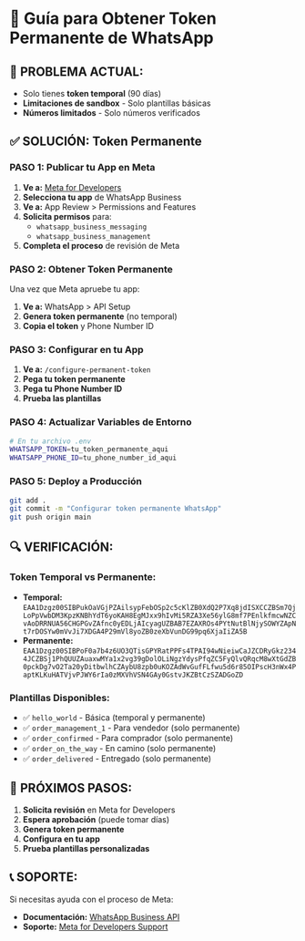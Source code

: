 # 🔧 Guía para Obtener Token Permanente de WhatsApp

## 🎯 **PROBLEMA ACTUAL:**
- Solo tienes **token temporal** (90 días)
- **Limitaciones de sandbox** - Solo plantillas básicas
- **Números limitados** - Solo números verificados

## ✅ **SOLUCIÓN: Token Permanente**

### **PASO 1: Publicar tu App en Meta**

1. **Ve a:** [Meta for Developers](https://developers.facebook.com/)
2. **Selecciona tu app** de WhatsApp Business
3. **Ve a:** App Review > Permissions and Features
4. **Solicita permisos** para:
   - `whatsapp_business_messaging`
   - `whatsapp_business_management`
5. **Completa el proceso** de revisión de Meta

### **PASO 2: Obtener Token Permanente**

Una vez que Meta apruebe tu app:
1. **Ve a:** WhatsApp > API Setup
2. **Genera token permanente** (no temporal)
3. **Copia el token** y Phone Number ID

### **PASO 3: Configurar en tu App**

1. **Ve a:** `/configure-permanent-token`
2. **Pega tu token permanente**
3. **Pega tu Phone Number ID**
4. **Prueba las plantillas**

### **PASO 4: Actualizar Variables de Entorno**

```bash
# En tu archivo .env
WHATSAPP_TOKEN=tu_token_permanente_aqui
WHATSAPP_PHONE_ID=tu_phone_number_id_aqui
```

### **PASO 5: Deploy a Producción**

```bash
git add .
git commit -m "Configurar token permanente WhatsApp"
git push origin main
```

## 🔍 **VERIFICACIÓN:**

### **Token Temporal vs Permanente:**
- **Temporal:** `EAA1Dzgz00SIBPukOaVGjPZAilsypFebOSp2c5cKlZB0XdQ2P7Xq8jdISXCCZBSm7QjLoPpVwbDM3KpzKNBhYdT6yoKAH8EgMJxx9hIvMi5RZA3Xe56ylG8mf7PEnlkfmcwNZCvAoDRRNUA56CHGPGvZAfnc0yEDLjAIcyagUZBAB7EZAXROs4PYtNutBlNjySOWYZApNt7rDOSYw0mVvJi7XDGA4P29mVl8yoZB0zeXbVunDG99pq6XjaIiZA5B`
- **Permanente:** `EAA1Dzgz00SIBPoF0a7b4z6UO3QTisGPYRatPPFs4TPAI94wNieiwCaJZCDRyGkz2344JCZBSj1PhQUUZAuaxwMYa1x2vg39gDolOLiNgzYdysPfqZC5FyQlvQRqcM8wXtGdZB0pckDg7vO2Ta20yDitbwlhCZAybU8zpb0uKOZAdWvGufFLfwu5d6r85OIPscH3nWx4PaptKLKuHATVjvPJWY6rIa0zMXVhVSN4GAy0GstvJKZBtCzSZADGoZD`

### **Plantillas Disponibles:**
- ✅ `hello_world` - Básica (temporal y permanente)
- ✅ `order_management_1` - Para vendedor (solo permanente)
- ✅ `order_confirmed` - Para comprador (solo permanente)
- ✅ `order_on_the_way` - En camino (solo permanente)
- ✅ `order_delivered` - Entregado (solo permanente)

## 🚀 **PRÓXIMOS PASOS:**

1. **Solicita revisión** en Meta for Developers
2. **Espera aprobación** (puede tomar días)
3. **Genera token permanente**
4. **Configura en tu app**
5. **Prueba plantillas personalizadas**

## 📞 **SOPORTE:**

Si necesitas ayuda con el proceso de Meta:
- **Documentación:** [WhatsApp Business API](https://developers.facebook.com/docs/whatsapp)
- **Soporte:** [Meta for Developers Support](https://developers.facebook.com/support/)

